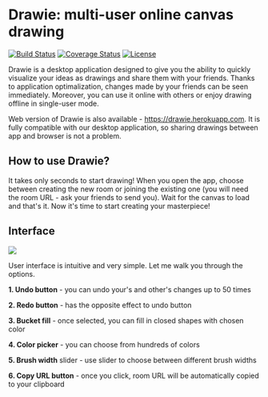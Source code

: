 # Drawie: multi-user online canvas drawing
[![Build Status](https://travis-ci.org/baltekgajda/DrawieScalaApp.svg?branch=master)](https://travis-ci.org/baltekgajda/DrawieScalaApp)
[![Coverage Status](https://coveralls.io/repos/github/baltekgajda/DrawieScalaApp/badge.svg?branch=master)](https://coveralls.io/github/baltekgajda/DrawieScalaApp?branch=master)
[![License](https://img.shields.io/badge/License-Apache%202.0-blue.svg)](https://opensource.org/licenses/Apache-2.0)

Drawie is a desktop application designed to give you the ability to quickly visualize your ideas as drawings and share them with your friends. Thanks to application optimalization, changes made by your friends can be seen immediately. Moreover, you can use it online with others or enjoy drawing offline in single-user mode.

Web version of Drawie is also available - https://drawie.herokuapp.com.  It is fully compatible with our desktop application, so sharing drawings between app and browser is not a problem.
## How to use Drawie?
It takes only seconds to start drawing! When you open the app, choose between creating the new room or joining the existing one (you will need the room URL - ask your friends to send you). Wait for the canvas to load and that's it. Now it's time to start creating your masterpiece!

## Interface
<img src="../readme/src/main/resources/images/Room.png">

User interface is intuitive and very simple. Let me walk you through the options.

**1. Undo button** - you can undo your's and other's changes up to 50 times

**2. Redo button** - has the opposite effect to undo button

**3. Bucket fill** - once selected, you can fill in closed shapes with chosen color

**4. Color picker** - you can choose from hundreds of colors 

**5. Brush width** slider - use slider to choose between different brush widths

**6. Copy URL button** - once you click, room URL will be automatically copied to your clipboard
